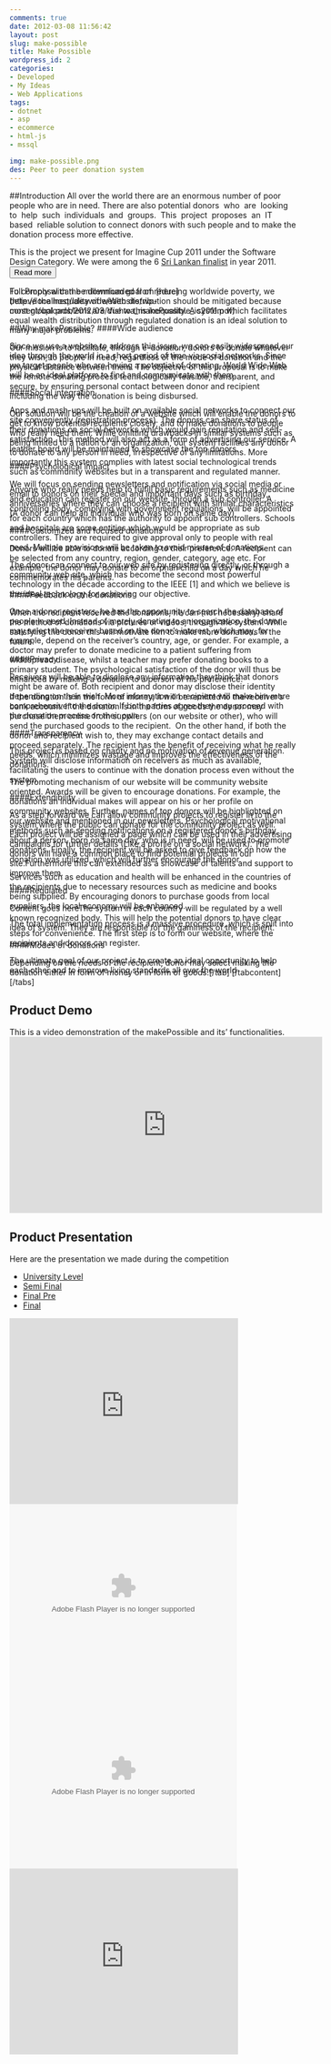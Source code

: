 ```yaml
---
comments: true
date: 2012-03-08 11:56:42
layout: post
slug: make-possible
title: Make Possible
wordpress_id: 2
categories:
- Developed
- My Ideas
- Web Applications
tags:
- dotnet
- asp
- ecommerce
- html-js
- mssql

img: make-possible.png
des: Peer to peer donation system
---
```


##Introduction
All over the world there are an enormous number of poor people who are in need. There are also potential donors  who  are  looking  to  help  such  individuals  and  groups.  This  project  proposes  an  IT  based  reliable solution to connect donors with such people and to make the donation process more effective.

<div class="alert alert-info"> This is the project we present for Imagine Cup 2011 under the Software Design Category. We were among the 6 <a href="http://dotnetforum.lk/blogs/wela/archive/2011/04/08/imagine-cup-2011-sri-lanka-6-finalist-teams.aspx">Sri Lankan finalist</a> in year 2011.
</div>

<button type="button" class="btn btn-inverse" data-toggle="collapse" data-target="#demo">
  Read more
</button>

<div id="demo" class="collapse" style="height: 0px;">
<p>To comply with the millennium goal of reducing worldwide poverty, we believe the inequality of wealth distribution should be mitigated because most global problems are due to this inequality. A system which facilitates equal wealth distribution through regulated donation is an ideal solution to many major problems.</p>

<p>Our mission is to facilitate, through e-donation, donors to donate whatever they wish, to people in need, regardless of the mode of donation and the physical distance between them. The objective of this proposal is to make the remote donating process technologically feasible, transparent, and secure, by ensuring personal contact between donor and recipient including the way the donation is being disbursed.</p>

<p>Our solution will be the creation of a website which will enable the donors to get to know potential recipients closely, and to make donations to people who really need them. While omitting drawbacks in similar systems such as being limited to a nation or an organization, our system facilities any donor to donate to any person in need, irrespective of any limitations. More importantly this system complies with latest social technological trends such as community websites but in a transparent and regulated manner.</p>

<p>Anyone who really needs help to fulfill basic requirements such as medicine and education can register on our website, through a sub controller. A controlling body, complying with government regulations, will be appointed for each country which has the authority to appoint sub controllers. Schools and hospitals are some entities which would be appropriate as sub controllers. They are required to give approval only to people with real need. Multiple provisions will be taken to avoid misuse of donations.</p>

<p>The donor can connect to our web site by registering directly, or through a community web site, which has become the second most powerful technology in the decade according to the IEEE [1] and which we believe is the ideal technology for achieving our objective.</p>

<p>Once a donor registers, he has the opportunity to search the database of people in need. Instead of merely donating to an organization, the donor may select the receiver based on the donor’s interest, which may, for example, depend on the receiver’s country, age, or gender. For example, a doctor may prefer to donate medicine to a patient suffering from widespread disease, whilst a teacher may prefer donating books to a primary student. The psychological satisfaction of the donor will thus be enhanced by making a donation to a person of his preference.</p>

<p>If the donation is in the form of money, it will be remitted to the receiver’s bank account. If the donation is in the form of goods the donor may purchase them online from suppliers (on our website or other), who will send the purchased goods to the recipient.  On the other hand, if both the donor and recipient wish to, they may exchange contact details and proceed separately. The recipient has the benefit of receiving what he really needs, which minimizes wastage and improves the effectiveness of the donations.</p>

<p>The promoting mechanism of our website will be community website oriented. Awards will be given to encourage donations. For example, the donations an individual makes will appear on his or her profile on community websites. Further, names of top donors will be highlighted on our website and mentioned in our newsletters. Psychological motivational methods such as sending notifications on a registered donor’s birthday, about a person, born on same day, who is in need, will be used to promote donations. Finally, the recipient will be asked to give feedback on how the donation was utilized, which will further encourage the donor.</p>

<p>Services such as education and health will be enhanced in the countries of the recipients due to necessary resources such as medicine and books being supplied. By encouraging donors to purchase goods from local suppliers, the local economy will be enhanced.</p>

<p>The total implementation process is a massive procedure, which is split into steps for convenience. The first step is to form our website, where the recipients and donors can register.</p>

<p>The ultimate goal of our project is to create an ideal opportunity to help each other and to improve living standards all over the world</p>
</div>

<div class="alert alert-success">Full Proposal can be downloaded from [here](http://localhost/Ideawide/Website/wp-content/uploads/2012/03/Vishwa_makePossible_ic2011.pdf)</div>


##Why makePossible?
####Wide audience

Since we use a website to address this issue, we can easily widespread our idea through the world in a short period of time via social networks. Since we target people who are having a potential of donating, World Wide Web will be an ideal platform to find and communicate with them.

####Social integration

Apps and mash-ups will be built on available social networks to connect our site conveniently (registration process). The donors can share status of their donations on social networks which would gain reputation and self-satisfaction. This method will also act as a form of advertising our service. A leather board will be maintained to showcase the top donors.

####Psychological impact

We will focus on sending newsletters and notification via social media or email to donors on their special and important days such as birthday, anniversaries where they can choose a recipient with similar characteristics (A donor can help an individual who was born on same day)

####Customized and focused donations

Donors will be able to donate according to their preference. A recipient can be selected from any country, region, gender, category, age etc. For example, the donor may donate to an orphan child on a day which he commemorates his parents.

####Feedback on the donations

When the recipient received the donations, he can (not necessary) share the method of donations via pictures or videos, through the system. While satisfying the donor this will motivate him to make more donations in the future.

####Privacy

Receivers will be able to disclose any information they think that donors might be aware of. Both recipient and donor may disclose their identity depending on their wish. More information on recipient will make him more comprehensive to the donor. If both parties agree they may proceed with the donation process on their own.

####Transparency

This project is based on charity and no motivation of revenue generation. System will disclose information on receivers as much as available, facilitating the users to continue with the donation process even without the system.

####Extendibility

As a step forward we can allow community projects to register in to the system where the public can donate for the community project as well. Each project will be assigned a page which can be used in their advertising campaigns for further details (Like a profile on a social network). The donors will have a common place to find potential projects in our site.Furthermore this can extended as a showcase of talents and support to improve them.

####Regulated

Content goes hereThe system in each country will be regulated by a well known recognized body. This will help the potential donors to have clear idea of system. They are responsible for the gaminess of the recipient.

####Modes of donations

Depending on the needs of the recipient, donor may select making the donation either in form of money or in form of goods.[/tab] [/tabcontent] [/tabs]



## Product Demo
This is a video demonstration of the makePossible and its’ functionalities.
<object width="550" height="310" classid="clsid:d27cdb6e-ae6d-11cf-96b8-444553540000" codebase="http://download.macromedia.com/pub/shockwave/cabs/flash/swflash.cab#version=6,0,40,0"><param name="allowFullScreen" value="true" /><param name="allowscriptaccess" value="always" /><param name="src" value="http://www.youtube.com/v/omm69m5ZsNs?version=3&amp;hl=en_GB&amp;rel=0" /><param name="allowfullscreen" value="true" /><embed width="550" height="310" type="application/x-shockwave-flash" src="http://www.youtube.com/v/omm69m5ZsNs?version=3&amp;hl=en_GB&amp;rel=0" allowFullScreen="true" allowscriptaccess="always" allowfullscreen="true" /></object>



## Product Presentation

Here are the presentation we made during the competition

<ul class="nav nav-tabs" id="myTab">
  <li class="active"><a data-toggle="tab" href="#UniversityLevel">University Level</a></li>
  <li><a data-toggle="tab" href="#SemiFinal">Semi Final</a></li>
  <li><a data-toggle="tab" href="#FinalPre">Final Pre</a></li>
  <li><a data-toggle="tab" href="#Final">Final</a></li>
</ul>
 
<div class="tab-content">
  <div class="tab-pane active" id="UniversityLevel">
<iframe style="padding: 0pt; background-color: #fcfcfc;" title="Preview" src="https://r.office.microsoft.com/r/rlidPowerPointEmbed?p1=1&amp;p2=1&amp;p3=SDB2AA807A46056D35%21736&amp;p4=&amp;ak=%21AIKwjxUTldRy-TY&amp;kip=1&amp;authkey=%21AIKwjxUTldRy-TY" frameborder="0" marginwidth="0" marginheight="0" scrolling="no" width="402px" height="327px"></iframe>
  </div>
  <div class="tab-pane" id="SemiFinal">
<object id="prezi_c6ad906b81185496ad17777bdf844637d56db0e0" width="400" height="321" classid="clsid:d27cdb6e-ae6d-11cf-96b8-444553540000" codebase="http://download.macromedia.com/pub/shockwave/cabs/flash/swflash.cab#version=6,0,40,0"><param name="allowfullscreen" value="true" /><param name="allowscriptaccess" value="always" /><param name="flashvars" value="prezi_id=c6ad906b81185496ad17777bdf844637d56db0e0&amp;lock_to_path=0&amp;color=ffffff&amp;autoplay=no&amp;autohide_ctrls=0" /><param name="src" value="http://prezi.com/bin/preziloader.swf" /><embed id="prezi_c6ad906b81185496ad17777bdf844637d56db0e0" width="400" height="321" type="application/x-shockwave-flash" src="http://prezi.com/bin/preziloader.swf" allowfullscreen="true" allowscriptaccess="always" flashvars="prezi_id=c6ad906b81185496ad17777bdf844637d56db0e0&amp;lock_to_path=0&amp;color=ffffff&amp;autoplay=no&amp;autohide_ctrls=0" /></object>
  </div>
  <div class="tab-pane" id="FinalPre">
<object id="prezi_9d5c693f8b335be0de04810f9159d829bb23e9ec" width="400" height="320" classid="clsid:d27cdb6e-ae6d-11cf-96b8-444553540000" codebase="http://download.macromedia.com/pub/shockwave/cabs/flash/swflash.cab#version=6,0,40,0"><param name="allowfullscreen" value="true" /><param name="allowscriptaccess" value="always" /><param name="flashvars" value="prezi_id=9d5c693f8b335be0de04810f9159d829bb23e9ec&amp;lock_to_path=0&amp;color=ffffff&amp;autoplay=no&amp;autohide_ctrls=0" /><param name="src" value="http://prezi.com/bin/preziloader.swf" /><embed id="prezi_9d5c693f8b335be0de04810f9159d829bb23e9ec" width="400" height="320" type="application/x-shockwave-flash" src="http://prezi.com/bin/preziloader.swf" allowfullscreen="true" allowscriptaccess="always" flashvars="prezi_id=9d5c693f8b335be0de04810f9159d829bb23e9ec&amp;lock_to_path=0&amp;color=ffffff&amp;autoplay=no&amp;autohide_ctrls=0" /></object>
  </div>
  <div class="tab-pane" id="Final"><iframe style="padding: 0pt; background-color: #fcfcfc;" title="Preview" src="https://r.office.microsoft.com/r/rlidPowerPointEmbed?p1=1&amp;p2=1&amp;p3=SDB2AA807A46056D35%21762&amp;p4=&amp;ak=%21AHhX5FaIAHDVnRQ&amp;kip=1&amp;authkey=%21AHhX5FaIAHDVnRQ" frameborder="0" marginwidth="0" marginheight="0" scrolling="no" width="402px" height="327px"></iframe>
  </div>
</div>

